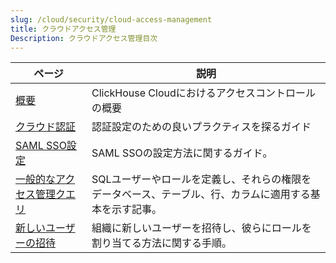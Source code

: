 ```yaml
---
slug: /cloud/security/cloud-access-management
title: クラウドアクセス管理
Description: クラウドアクセス管理目次
---
```


| ページ                                                                                      | 説明                                                                                                                                          |
|-------------------------------------------------------------------------------------------|-----------------------------------------------------------------------------------------------------------------------------------------------|
| [概要](/cloud/security/cloud-access-management/overview)                         | ClickHouse Cloudにおけるアクセスコントロールの概要                                                                                               |
| [クラウド認証](/cloud/security/cloud-authentication)                         | 認証設定のための良いプラクティスを探るガイド                                                                                                       |
| [SAML SSO設定](/cloud/security/saml-setup)                                         | SAML SSOの設定方法に関するガイド。                                                                                                               |
| [一般的なアクセス管理クエリ](/cloud/security/common-access-management-queries) | SQLユーザーやロールを定義し、それらの権限をデータベース、テーブル、行、カラムに適用する基本を示す記事。                                             |
| [新しいユーザーの招待](/cloud/security/inviting-new-users)                             | 組織に新しいユーザーを招待し、彼らにロールを割り当てる方法に関する手順。                                                                         |

